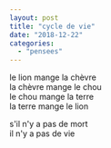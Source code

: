 ```yaml
---
layout: post
title: "cycle de vie"
date: "2018-12-22"
categories:
  - "pensees"
---
```


le lion mange la chèvre  
la chèvre mange le chou  
le chou mange la terre  
la terre mange le lion  

s'il n'y a pas de mort  
il n'y a pas de vie
